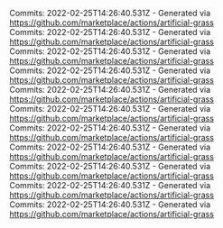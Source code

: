 Commits: 2022-02-25T14:26:40.531Z - Generated via https://github.com/marketplace/actions/artificial-grass
<br>
Commits: 2022-02-25T14:26:40.531Z - Generated via https://github.com/marketplace/actions/artificial-grass
<br>
Commits: 2022-02-25T14:26:40.531Z - Generated via https://github.com/marketplace/actions/artificial-grass
<br>
Commits: 2022-02-25T14:26:40.531Z - Generated via https://github.com/marketplace/actions/artificial-grass
<br>
Commits: 2022-02-25T14:26:40.531Z - Generated via https://github.com/marketplace/actions/artificial-grass
<br>
Commits: 2022-02-25T14:26:40.531Z - Generated via https://github.com/marketplace/actions/artificial-grass
<br>
Commits: 2022-02-25T14:26:40.531Z - Generated via https://github.com/marketplace/actions/artificial-grass
<br>
Commits: 2022-02-25T14:26:40.531Z - Generated via https://github.com/marketplace/actions/artificial-grass
<br>
Commits: 2022-02-25T14:26:40.531Z - Generated via https://github.com/marketplace/actions/artificial-grass
<br>
Commits: 2022-02-25T14:26:40.531Z - Generated via https://github.com/marketplace/actions/artificial-grass
<br>
Commits: 2022-02-25T14:26:40.531Z - Generated via https://github.com/marketplace/actions/artificial-grass
<br>
